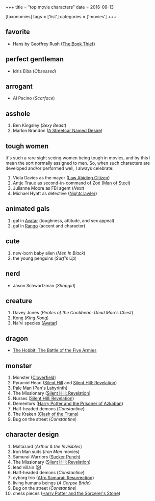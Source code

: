 +++
title = "top movie characters"
date = 2016-06-13

[taxonomies]
tags = ['list']
categories = ['movies']
+++

## favorite

- Hans by Geoffrey Rush ([The Book Thief])

## perfect gentleman

- Idris Elba (*Obsessed*)

## arrogant

- Al Pacino (*Scarface*)

## asshole

1. Ben Kingsley (*Sexy Beast*)
2. Marlon Brandon ([A Streetcar Named Desire])

## tough women

It's such a rare sight seeing women being tough in movies,
and by this I mean the sort normally assigned to men.
So, when such characters are developed and/or performed well,
I always celebrate:

1. Viola Davies as the mayor ([Law Abiding Citizen])
2. Antje Traue as second-in-command of Zod ([Man of Steel])
3. Julianne Moore as FBI agent (*Next*)
4. Michael Hyatt as detective ([Nightcrawler])

## animated gals

1. gal in [Avatar] (toughness, attitude, and sex appeal)
2. gal in [Rango] (accent and character)

## cute

1. new-born baby alien (*Men In Black*)
2. the young penguins (*Surf's Up*)

## nerd

- Jason Schwartzman (*Shopgirl*)

## creature

1. Davey Jones (*Pirates of the Caribbean: Dead Man's Chest*)
2. Kong (*King Kong*)
3. Na'vi species ([Avatar])

## dragon

- [The Hobbit: The Battle of the Five Armies]

## monster

1. Monster ([Cloverfield])
2. Pyramid Head ([Silent Hill] and [Silent Hill: Revelation])
3. Pale Man ([Pan's Labyrinth])
4. The Missionary ([Silent Hill: Revelation])
5. Nurses ([Silent Hill: Revelation])
6. Dementors ([Harry Potter and the Prisoner of Azkaban])
7. Half-headed demons (*Constantine*)
8. The Kraken ([Clash of the Titans])
9. Bug on the street (*Constantine*)

## character design

1. Maltazard (*Arthur & the Invisibles*)
2. Iron Man suits (*Iron Man* movies)
3. Samurai Warriors ([Sucker Punch])
4. The Missionary ([Silent Hill: Revelation])
5. lead villain ([9])
6. Half-headed demons (*Constantine*)
7. cyborg trio ([Afro Samurai: Resurrection])
8. living humans beings (*A Corpse Bride*)
9. Bug on the street (*Constantine*)
10. chess pieces ([Harry Potter and the Sorcerer's Stone])


[The Book Thief]: @/the-book-thief-2013.md
[A Streetcar Named Desire]: @/a-streetcar-named-desire-1951.md
[tough women]: @/tough-women.md
[Avatar]: @/avatar-2009.md
[Rango]: @/rango-2011.md
[The Hobbit: The Battle of the Five Armies]: @/the-hobbit-the-battle-of-the-five-armies.md
[Cloverfield]: @/cloverfield-2008.md
[Silent Hill]: @/silent-hill-2006.md
[Silent Hill: Revelation]: @/silent-hill-revelation-2012.md
[Pan's Labyrinth]: @/pan-s-labyrinth-2006.md
[Harry Potter and the Prisoner of Azkaban]: @/harry-potter-and-the-prisoner-of-azkaban-2004.md
[Clash of the Titans]: @/clash-of-the-titans-2010.md
[Sucker Punch]: @/sucker-punch-2011.md
[9]: @/9-2009.md
[Afro Samurai: Resurrection]: @/afro-samurai-resurrection-2009.md
[Harry Potter and the Sorcerer's Stone]: @/harry-potter-and-the-sorcerer-s-stone-2001.md
[Law Abiding Citizen]: @/law-abiding-citizen-2009.md
[Man of Steel]: @/man-of-steel-2013.md
[Nightcrawler]: @/nightcrawler.md

